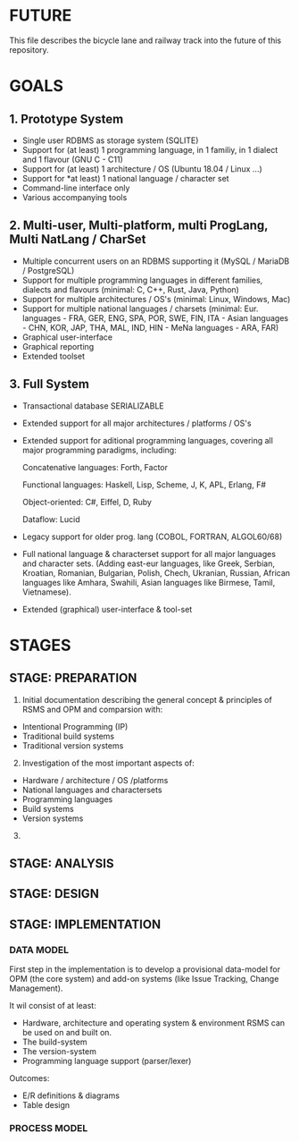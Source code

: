 # FUTURE

This file describes the bicycle lane and railway track into the future of this repository.

# GOALS

## 1. Prototype System

* Single user RDBMS as storage system (SQLITE)
* Support for (at least) 1 programming language, in 1 familiy, in 1 dialect and 1 flavour (GNU C - C11)
* Support for (at least) 1 architecture / OS (Ubuntu 18.04 / Linux ...)
* Support for *at least) 1 national language / character set
* Command-line interface only
* Various accompanying tools

## 2. Multi-user, Multi-platform, multi ProgLang, Multi NatLang / CharSet

* Multiple concurrent users on an RDBMS supporting it (MySQL / MariaDB / PostgreSQL)
* Support for multiple programming languages in different families, dialects and flavours
  (minimal: C, C++, Rust, Java, Python)
* Support for multiple architectures / OS's (minimal: Linux, Windows, Mac)
* Support for multiple national languages / charsets 
  (minimal: Eur. languages - FRA, GER, ENG, SPA, POR, SWE, FIN, ITA - Asian languages - CHN, KOR, JAP, THA, MAL, IND, HIN - MeNa languages - ARA, FAR)
* Graphical user-interface
* Graphical reporting
* Extended toolset

## 3. Full System

* Transactional database SERIALIZABLE
* Extended support for all major architectures / platforms / OS's
* Extended support for aditional programming languages, covering all major programming paradigms, including:

  Concatenative languages: Forth, Factor

  Functional languages: Haskell, Lisp, Scheme, J, K, APL, Erlang, F#
  
  Object-oriented: C#, Eiffel, D, Ruby
  
  Dataflow: Lucid
  
* Legacy support for older prog. lang (COBOL, FORTRAN, ALGOL60/68)
* Full national language & characterset support for all major languages and character sets. (Adding east-eur languages, like Greek, Serbian, Kroatian, Romanian, Bulgarian, Polish, Chech, Ukranian, Russian, African languages like Amhara, Swahili, Asian languages like Birmese, Tamil, Vietnamese).
* Extended (graphical) user-interface & tool-set

# STAGES

## STAGE: PREPARATION

1. Initial documentation describing the general concept & principles of RSMS and OPM and comparsion with:
* Intentional Programming (IP)
* Traditional build systems
* Traditional version systems
2. Investigation of the most important aspects of:
* Hardware / architecture / OS /platforms
* National languages and charactersets
* Programming languages
* Build systems
* Version systems
3. 

## STAGE: ANALYSIS


## STAGE: DESIGN


## STAGE: IMPLEMENTATION

### DATA MODEL

First step in the implementation is to develop a provisional data-model for OPM (the core system) and add-on systems 
(like Issue Tracking, Change Management).

It wil consist of at least:
* Hardware, architecture and operating system & environment RSMS can be used on and built on.
* The build-system
* The version-system
* Programming language support (parser/lexer)

Outcomes:
* E/R definitions & diagrams
* Table design

### PROCESS MODEL


